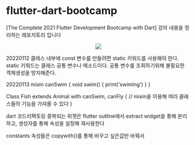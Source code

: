 # flutter-dart-bootcamp
[The Complete 2021 Flutter Development Bootcamp with Dart] 강의 내용을 정리하는 레포지토리 입니다
<p align="center">
  <img src="https://user-images.githubusercontent.com/64571546/145810728-c9770647-08dc-4e73-9761-f51eac707fe7.png" />
</p>

20220112
클래스 내부에 const 변수를 만들려면 static 키워드를 사용해야 한다.
static 키워드는 클래스 공통 변수나 메소드이다.
공통 변수를 조회하기위해 불필요한 객체생성을 방지해준다.

20220113
mixin canSwim {
  void swim() {
    print('swiming')
  }
}

Class Fish extends Animal with canSwim, canFly {
  // mixin을 이용해 여러 클래스들의 기능을 가쟈올 수 있다
}

dart 코드리팩토링
중복되는 위젯은 flutter outline에서 extract widget을 통해 분리하고, 생성자를 통해 속성을 설정해 재사용한다

constants 속성들은 copywith()를 통해 바꾸고 싶은값만 바꿔서 
